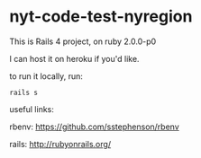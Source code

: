 nyt-code-test-nyregion
======================

This is Rails 4 project, on ruby 2.0.0-p0

I can host it on heroku if you'd like.

to run it locally, run:

	rails s

useful links:

rbenv: https://github.com/sstephenson/rbenv

rails: http://rubyonrails.org/
